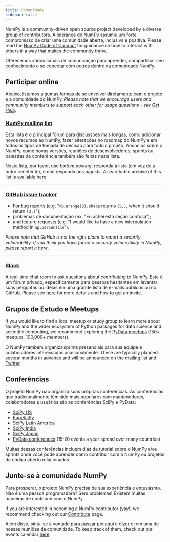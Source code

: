 ```yaml
---
title: Comunidade
sidebar: false
---
```


NumPy is a community-driven open source project developed by a diverse group of [contributors](/teams/). A liderança do NumPy assumiu um forte compromisso de criar uma comunidade aberta, inclusiva e positiva. Please read the [NumPy Code of Conduct](/code-of-conduct) for guidance on how to interact with others in a way that makes the community thrive.

Oferecemos vários canais de comunicação para aprender, compartilhar seu conhecimento e se conectar com outros dentro da comunidade NumPy.

## Participar online

Abaixo, listamos algumas formas de se envolver diretamente com o projeto e a comunidade do NumPy.
_Please note that we encourage users and community members to support each other
for usage questions - see [Get Help](/gethelp)._

### [NumPy mailing list](https://mail.python.org/mailman/listinfo/numpy-discussion)

Esta lista é o principal fórum para discussões mais longas, como adicionar novos recursos ao NumPy, fazer alterações no roadmap do NumPy e em todos os tipos de tomada de decisão para todo o projeto.
Anúncios sobre o NumPy, como novas versões, reuniões de desenvolvedores, sprints ou palestras de conferência também são feitas nesta lista.

Nesta lista, por favor, use <em x-id="3">bottom posting</em>, responda à lista (em vez de a outro remetente), e não responda aos <em x-id="3">digests</em>. A searchable archive of this list
is available [here](https://mail.python.org/archives/list/numpy-discussion@python.org/).

***

### [GitHub issue tracker](https://github.com/numpy/numpy/issues)

- For bug reports (e.g. "`np.arange(3).shape` returns `(5,)`, when it should return `(3,)`");
- problemas de documentação (ex. "Eu achei esta seção confusa");
- and feature requests (e.g. "I would like to have a new interpolation method in `np.percentile`").

_Please note that GitHub is not the right place to report a security vulnerability. If you think you have found a security vulnerability in NumPy, please report it [here](https://tidelift.com/docs/security)._

***

### [Slack](https://numpy-team.slack.com)

A real-time chat room to ask questions about _contributing_ to NumPy.
Este é um fórum privado, especificamente para pessoas hesitantes em levantar suas perguntas ou idéias em uma grande lista de e-mails públicos ou no GitHub.
Please see
[here](https://numpy.org/devdocs/dev/index.html#contributing-to-numpy) for more
details and how to get an invite.

## Grupos de Estudo e Meetups

If you would like to find a local meetup or study group to learn more about NumPy and the wider ecosystem of Python packages for data science and scientific computing, we recommend exploring the [PyData meetups](https://www.meetup.com/pro/pydata/) (150+ meetups, 100,000+ members).

O NumPy também organiza sprints presenciais para sua equipe e colaboradores interessados ocasionalmente. These are typically planned several months in advance and will be announced on the [mailing list](https://mail.python.org/mailman/listinfo/numpy-discussion) and [Twitter](https://twitter.com/numpy_team).

## Conferências

O projeto NumPy não organiza suas próprias conferências. As conferências que tradicionalmente têm sido mais populares com mantenedores, colaboradores e usuários são as conferências SciPy e PyData:

- [SciPy US](https://conference.scipy.org)
- [EuroSciPy](https://www.euroscipy.org)
- [SciPy Latin America](https://www.scipyla.org)
- [SciPy India](https://scipy.in)
- [SciPy Japan](https://conference.scipy.org)
- [PyData conferences](https://pydata.org/event-schedule/) (15-20 events a year spread over many countries)

Muitas dessas conferências incluem dias de tutorial sobre o NumPy e/ou sprints onde você pode aprender como contribuir com o NumPy ou projetos de código aberto relacionados.

## Junte-se à comunidade NumPy

Para prosperar, o projeto NumPy precisa de sua experiência e entusiasmo. Não é uma pessoa programadora? Sem problemas! Existem muitas maneiras de contribuir com o NumPy.

If you are interested in becoming a NumPy contributor (yay!) we recommend checking out our [Contribute](/contribute) page.

Além disso, sinta-se à vontade para passar por aqui e dizer oi em uma de nossas reuniões da comunidade. To keep track of them, check out our events calendar [here](https://scientific-python.org/calendars/).
